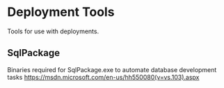 # Deployment Tools

Tools for use with deployments.

## SqlPackage

Binaries required for SqlPackage.exe to automate database development tasks
https://msdn.microsoft.com/en-us/hh550080(v=vs.103).aspx

